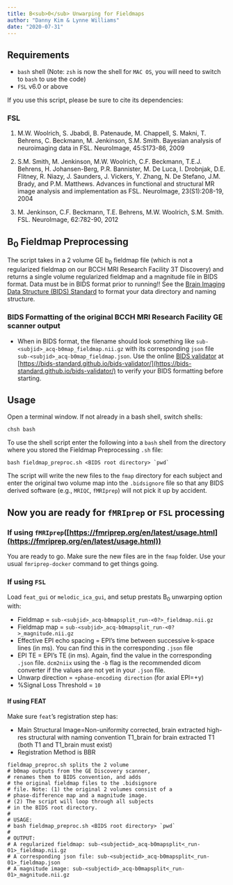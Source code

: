 ```yaml
---
title: B<sub>0</sub> Unwarping for Fieldmaps
author: "Danny Kim & Lynne Williams"
date: "2020-07-31"
---
```


## Requirements
- `bash` shell (Note: `zsh` is now the shell for `MAC OS`, you will need to switch to `bash` to use the code)
- `FSL` v6.0 or above

If you use this script, please be sure to cite its dependencies:
### FSL
1. M.W. Woolrich, S. Jbabdi, B. Patenaude, M. Chappell, S. Makni, T. Behrens, C. Beckmann, M. Jenkinson, S.M. Smith. Bayesian analysis of neuroimaging data in FSL. NeuroImage, 45:S173-86, 2009

2. S.M. Smith, M. Jenkinson, M.W. Woolrich, C.F. Beckmann, T.E.J. Behrens, H. Johansen-Berg, P.R. Bannister, M. De Luca, I. Drobnjak, D.E. Flitney, R. Niazy, J. Saunders, J. Vickers, Y. Zhang, N. De Stefano, J.M. Brady, and P.M. Matthews. Advances in functional and structural MR image analysis and implementation as FSL. NeuroImage, 23(S1):208-19, 2004

3. M. Jenkinson, C.F. Beckmann, T.E. Behrens, M.W. Woolrich, S.M. Smith. FSL. NeuroImage, 62:782-90, 2012 


## B<sub>0</sub> Fieldmap Preprocessing
The script takes in a 2 volume GE b<sub>0</sub> fieldmap file (which is not a regularized fieldmap on our BCCH MRI Research Facility 3T Discovery) and returns a single volume regularized fieldmap and a magnitude file in BIDS format. Data must be in BIDS format prior to running!! See the [Brain Imaging Data Structure (BIDS) Standard](https://bids.neuroimaging.io/) to format your data directory and naming structure.

### BIDS Formatting of the original BCCH MRI Research Facility GE scanner output
* When in BIDS format, the filename should look something like `sub-<subjid>_acq-b0map_fieldmap.nii.gz` with its corresponding `json` file `sub-<subjid>_acq-b0map_fieldmap.json`. Use the online [BIDS validator](https://bids-standard.github.io/bids-validator/) at [https://bids-standard.github.io/bids-validator/](https://bids-standard.github.io/bids-validator/) to verify your BIDS formatting before starting.

## Usage
Open a terminal window. If not already in a bash shell, switch shells:
```
chsh bash
```

To use the shell script enter the following into a `bash` shell from the directory where you stored the Fieldmap Preprocessing `.sh` file:

```
bash fieldmap_preproc.sh <BIDS root directory> `pwd`
```

The script will write the new files to the `fmap` directory for each subject and enter the original two volume map into the `.bidsignore` file so that any BIDS derived software (e.g., `MRIQC`, `fMRIprep`) will not pick it up by accident.

## Now you are ready for `fMRIprep` or `FSL` processing
### If using `fMRIprep`([https://fmriprep.org/en/latest/usage.html](https://fmriprep.org/en/latest/usage.html))
You are ready to go.  Make sure the new files are in the `fmap` folder. Use your usual `fmriprep-docker` command to get things going.

### If using `FSL`
Load `feat_gui` or `melodic_ica_gui`, and setup prestats B<sub>0</sub> unwarping option with:
* Fieldmap = `sub-<subjid>_acq-b0mapsplit_run-<0?>_fieldmap.nii.gz`
* Fieldmap map = `sub-<subjid>_acq-b0mapsplit_run-<0?>_magnitude.nii.gz`
* Effective EPI echo spacing = EPI’s time between successive k-space lines (in ms). You can find this in the corresponding `.json` file
* EPI TE = EPI’s TE (in ms). Again, find the value in the corresponding `.json` file.  `dcm2niix` using the `-b` flag is the recommended dicom converter if the values are not yet in your `.json` file.  
* Unwarp direction = `+phase-encoding direction` (for axial EPI=+y)
* %Signal Loss Threshold = `10`

#### If using FEAT
Make sure `feat`’s registration step has:
* Main Structural Image=Non-uniformity corrected, brain extracted high-res structural with naming convention T1_brain for brain extracted T1 (both T1 and T1_brain must exist)
* Registration Method is BBR


```
fieldmap_preproc.sh splits the 2 volume 
# b0map outputs from the GE Discovery scanner,
# renames them to BIDS convention, and adds
# the original fieldmap files to the .bidsignore
# file. Note: (1) the original 2 volumes consist of a 
# phase-difference map and a magnitude image.
# (2) The script will loop through all subjects 
# in the BIDS root directory. 
#
# USAGE:
# bash fieldmap_preproc.sh <BIDS root directory> `pwd`
#
# OUTPUT:
# A regularized fieldmap: sub-<subjectid>_acq-b0mapsplit<_run-01>_fieldmap.nii.gz 
# A corresponding json file: sub-<subjectid>_acq-b0mapsplit<_run-01>_fieldmap.json
# A magnitude image: sub-<subjectid>_acq-b0mapsplit<_run-01>_magnitude.nii.gz
```
